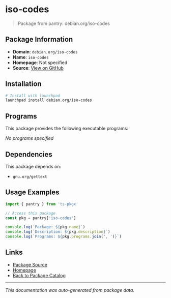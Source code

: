 # iso-codes

> Package from pantry: debian.org/iso-codes

## Package Information

- **Domain**: `debian.org/iso-codes`
- **Name**: `iso-codes`
- **Homepage**: Not specified
- **Source**: [View on GitHub](https://github.com/pkgxdev/pantry/tree/main/projects/debian.org/iso-codes/package.yml)

## Installation

```bash
# Install with launchpad
launchpad install debian.org/iso-codes
```

## Programs

This package provides the following executable programs:

*No programs specified*

## Dependencies

This package depends on:

- `gnu.org/gettext`

## Usage Examples

```typescript
import { pantry } from 'ts-pkgx'

// Access this package
const pkg = pantry['iso-codes']

console.log(`Package: ${pkg.name}`)
console.log(`Description: ${pkg.description}`)
console.log(`Programs: ${pkg.programs.join(', ')}`)
```

## Links

- [Package Source](https://github.com/pkgxdev/pantry/tree/main/projects/debian.org/iso-codes/package.yml)
- [Homepage](#)
- [Back to Package Catalog](../../../package-catalog.md)

---

*This documentation was auto-generated from package data.*
